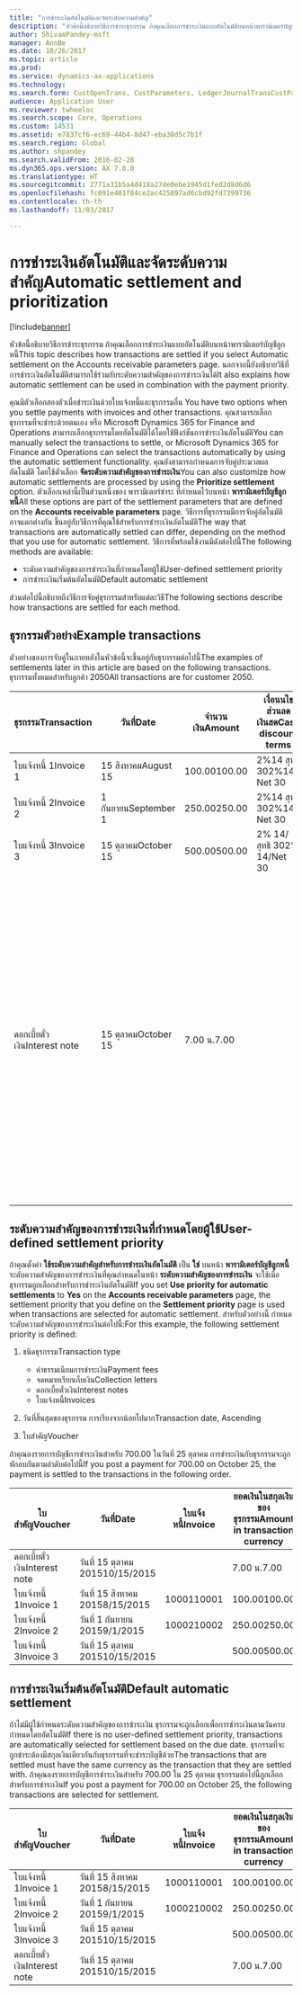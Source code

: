 ```yaml
---
title: "การชำระเงินอัตโนมัติและจัดระดับความสำคัญ"
description: "หัวข้อนี้อธิบายวิธีการชำระธุรกรรม ถ้าคุณเลือกการชำระเงินแบบอัตโนมัติบนหน้าพารามิเตอร์บัญชีลูกหนี้ นอกจากนี้ยังอธิบายวิธีที่การชำระเงินอัตโนมัติสามารถใช้ร่วมกับระดับความสำคัญของการชำระเงินได้"
author: ShivamPandey-msft
manager: AnnBe
ms.date: 10/26/2017
ms.topic: article
ms.prod: 
ms.service: dynamics-ax-applications
ms.technology: 
ms.search.form: CustOpenTrans, CustParameters, LedgerJournalTransCustPaym
audience: Application User
ms.reviewer: twheeloc
ms.search.scope: Core, Operations
ms.custom: 14531
ms.assetid: e7837cf6-ec69-44b4-8d47-eba38d5c7b1f
ms.search.region: Global
ms.author: shpandey
ms.search.validFrom: 2016-02-28
ms.dyn365.ops.version: AX 7.0.0
ms.translationtype: HT
ms.sourcegitcommit: 2771a31b5a4d418a27de0ebe1945d1fed2d8d6d6
ms.openlocfilehash: fc091e401f84ce2ac425897ad6cbd92fd7399736
ms.contentlocale: th-th
ms.lasthandoff: 11/03/2017

---
```


# <a name="automatic-settlement-and-prioritization"></a><span data-ttu-id="554e7-104">การชำระเงินอัตโนมัติและจัดระดับความสำคัญ</span><span class="sxs-lookup"><span data-stu-id="554e7-104">Automatic settlement and prioritization</span></span>

[!include[banner](../includes/banner.md)]


<span data-ttu-id="554e7-105">หัวข้อนี้อธิบายวิธีการชำระธุรกรรม ถ้าคุณเลือกการชำระเงินแบบอัตโนมัติบนหน้าพารามิเตอร์บัญชีลูกหนี้</span><span class="sxs-lookup"><span data-stu-id="554e7-105">This topic describes how transactions are settled if you select Automatic settlement on the Accounts receivable parameters page.</span></span> <span data-ttu-id="554e7-106">นอกจากนี้ยังอธิบายวิธีที่การชำระเงินอัตโนมัติสามารถใช้ร่วมกับระดับความสำคัญของการชำระเงินได้</span><span class="sxs-lookup"><span data-stu-id="554e7-106">It also explains how automatic settlement can be used in combination with the payment priority.</span></span>

<span data-ttu-id="554e7-107">คุณมีตัวเลือกสองตัวเมื่อชำระเงินด้วยใบแจ้งหนี้และธุรกรรมอื่น </span><span class="sxs-lookup"><span data-stu-id="554e7-107">You have two options when you settle payments with invoices and other transactions.</span></span> <span data-ttu-id="554e7-108">คุณสามารถเลือกธุรกรรมที่จะชำระด้วยตนเอง หรือ Microsoft Dynamics 365 for Finance and Operations สามารถเลือกธุรกรรมโดยอัตโนมัติได้โดยใช้ฟังก์ชันการชำระเงินอัตโนมัติ</span><span class="sxs-lookup"><span data-stu-id="554e7-108">You can manually select the transactions to settle, or Microsoft Dynamics 365 for Finance and Operations can select the transactions automatically by using the automatic settlement functionality.</span></span> <span data-ttu-id="554e7-109">คุณยังสามารถกำหนดการจับคู่ประมวลผลอัตโนมัติ โดยใช้ตัวเลือก **จัดระดับความสำคัญของการชำระเงิน**</span><span class="sxs-lookup"><span data-stu-id="554e7-109">You can also customize how automatic settlements are processed by using the **Prioritize settlement** option.</span></span> <span data-ttu-id="554e7-110">ตัวเลือกเหล่านี้เป็นส่วนหนึ่งของ พารามิเตอร์ชำระ ที่กำหนดไว้บนหน้า **พารามิเตอร์บัญชีลูกหนี้**</span><span class="sxs-lookup"><span data-stu-id="554e7-110">All these options are part of the settlement parameters that are defined on the **Accounts receivable parameters** page.</span></span> <span data-ttu-id="554e7-111">วิธีการที่ธุรกรรมมีการจับคู่อัตโนมัติอาจแตกต่างกัน ขึ้นอยู่กับวิธีการที่คุณใช้สำหรับการชำระเงินอัตโนมัติ</span><span class="sxs-lookup"><span data-stu-id="554e7-111">The way that transactions are automatically settled can differ, depending on the method that you use for automatic settlement.</span></span> <span data-ttu-id="554e7-112">วิธีการที่พร้อมใช้งานมีดังต่อไปนี้</span><span class="sxs-lookup"><span data-stu-id="554e7-112">The following methods are available:</span></span>

-   <span data-ttu-id="554e7-113">ระดับความสำคัญของการชำระเงินที่กำหนดโดยผู้ใช้</span><span class="sxs-lookup"><span data-stu-id="554e7-113">User-defined settlement priority</span></span>
-   <span data-ttu-id="554e7-114">การชำระเงินเริ่มต้นอัตโนมัติ</span><span class="sxs-lookup"><span data-stu-id="554e7-114">Default automatic settlement</span></span>

<span data-ttu-id="554e7-115">ส่วนต่อไปนี้อธิบายถึงวิธีการจับคู่ธุรกรรมสำหรับแต่ละวิธี</span><span class="sxs-lookup"><span data-stu-id="554e7-115">The following sections describe how transactions are settled for each method.</span></span>

## <a name="example-transactions"></a><span data-ttu-id="554e7-116">ธุรกรรมตัวอย่าง</span><span class="sxs-lookup"><span data-stu-id="554e7-116">Example transactions</span></span>
<span data-ttu-id="554e7-117">ตัวอย่างของการจับคู่ในภายหลังในหัวข้อนี้จะขึ้นอยู่กับธุรกรรมต่อไปนี้</span><span class="sxs-lookup"><span data-stu-id="554e7-117">The examples of settlements later in this article are based on the following transactions.</span></span> <span data-ttu-id="554e7-118">ธุรกรรมทั้งหมดสำหรับลูกค้า 2050</span><span class="sxs-lookup"><span data-stu-id="554e7-118">All transactions are for customer 2050.</span></span>

| <span data-ttu-id="554e7-119">ธุรกรรม</span><span class="sxs-lookup"><span data-stu-id="554e7-119">Transaction</span></span>   | <span data-ttu-id="554e7-120">วันที่</span><span class="sxs-lookup"><span data-stu-id="554e7-120">Date</span></span>        | <span data-ttu-id="554e7-121">จำนวนเงิน</span><span class="sxs-lookup"><span data-stu-id="554e7-121">Amount</span></span> | <span data-ttu-id="554e7-122">เงื่อนนไขส่วนลดเงินสด</span><span class="sxs-lookup"><span data-stu-id="554e7-122">Cash discount terms</span></span> | <span data-ttu-id="554e7-123">วันที่ให้ส่วนลดเงินสด</span><span class="sxs-lookup"><span data-stu-id="554e7-123">Cash discount date</span></span> | <span data-ttu-id="554e7-124">ข้อคิดเห็น</span><span class="sxs-lookup"><span data-stu-id="554e7-124">Comments</span></span>                                                                                                                                                                                      |
|---------------|-------------|--------|---------------------|--------------------|-----------------------------------------------------------------------------------------------------------------------------------------------------------------------------------------------|
| <span data-ttu-id="554e7-125">ใบแจ้งหนี้ 1</span><span class="sxs-lookup"><span data-stu-id="554e7-125">Invoice 1</span></span>     | <span data-ttu-id="554e7-126">15 สิงหาคม</span><span class="sxs-lookup"><span data-stu-id="554e7-126">August 15</span></span>   | <span data-ttu-id="554e7-127">100.00</span><span class="sxs-lookup"><span data-stu-id="554e7-127">100.00</span></span> | <span data-ttu-id="554e7-128">2%14 สุทธิ 30</span><span class="sxs-lookup"><span data-stu-id="554e7-128">2%14, Net 30</span></span>        | <span data-ttu-id="554e7-129">29 สิงหาคม</span><span class="sxs-lookup"><span data-stu-id="554e7-129">August 29</span></span>          |                                                                                                                                                                                               |
| <span data-ttu-id="554e7-130">ใบแจ้งหนี้ 2</span><span class="sxs-lookup"><span data-stu-id="554e7-130">Invoice 2</span></span>     | <span data-ttu-id="554e7-131">1 กันยายน</span><span class="sxs-lookup"><span data-stu-id="554e7-131">September 1</span></span> | <span data-ttu-id="554e7-132">250.00</span><span class="sxs-lookup"><span data-stu-id="554e7-132">250.00</span></span> | <span data-ttu-id="554e7-133">2%14 สุทธิ 30</span><span class="sxs-lookup"><span data-stu-id="554e7-133">2%14, Net 30</span></span>        | <span data-ttu-id="554e7-134">15 กันยายน</span><span class="sxs-lookup"><span data-stu-id="554e7-134">September 15</span></span>       |                                                                                                                                                                                               |
| <span data-ttu-id="554e7-135">ใบแจ้งหนี้ 3</span><span class="sxs-lookup"><span data-stu-id="554e7-135">Invoice 3</span></span>     | <span data-ttu-id="554e7-136">15 ตุลาคม</span><span class="sxs-lookup"><span data-stu-id="554e7-136">October 15</span></span>  | <span data-ttu-id="554e7-137">500.00</span><span class="sxs-lookup"><span data-stu-id="554e7-137">500.00</span></span> | <span data-ttu-id="554e7-138">2% 14/สุทธิ 30</span><span class="sxs-lookup"><span data-stu-id="554e7-138">2% 14/Net 30</span></span>        | <span data-ttu-id="554e7-139">29 ตุลาคม</span><span class="sxs-lookup"><span data-stu-id="554e7-139">October 29</span></span>         |                                                                                                                                                                                               |
| <span data-ttu-id="554e7-140">ดอกเบี้ยตั๋วเงิน</span><span class="sxs-lookup"><span data-stu-id="554e7-140">Interest note</span></span> | <span data-ttu-id="554e7-141">15 ตุลาคม</span><span class="sxs-lookup"><span data-stu-id="554e7-141">October 15</span></span>  | <span data-ttu-id="554e7-142">7.00 น.</span><span class="sxs-lookup"><span data-stu-id="554e7-142">7.00</span></span>   |                     |                    | <span data-ttu-id="554e7-143">ดอกเบี้ยตั๋วเงินนี้ใช้สำหรับใบแจ้งหนี้ 1 และ 2</span><span class="sxs-lookup"><span data-stu-id="554e7-143">This interest note is for invoice 1 and invoice 2.</span></span> <span data-ttu-id="554e7-144">ยอดเงินจะคำนวณเป็นดอกเบี้ย 2 เปอร์เซ็นต์ตามยอดเงินที่มีอย่างน้อย 30 วันพ้นกำหนด</span><span class="sxs-lookup"><span data-stu-id="554e7-144">The amount is calculated as 2-percent interest on amounts that are 30 or more days past due.</span></span> <span data-ttu-id="554e7-145">ตัวอย่างเช่น 0.02 × (100.00 + 250.00) = 7.00</span><span class="sxs-lookup"><span data-stu-id="554e7-145">For example, 0.02 × (100.00 + 250.00) = 7.00.</span></span> |

## <a name="user-defined-settlement-priority"></a><span data-ttu-id="554e7-146">ระดับความสำคัญของการชำระเงินที่กำหนดโดยผู้ใช้</span><span class="sxs-lookup"><span data-stu-id="554e7-146">User-defined settlement priority</span></span>
<span data-ttu-id="554e7-147">ถ้าคุณตั้งค่า **ใช้ระดับความสำคัญสำหรับการชำระเงินอัตโนมัติ** เป็น **ใช่** บนหน้า **พารามิเตอร์บัญชีลูกหนี้** ระดับความสำคัญของการชำระเงินที่คุณกำหนดในหน้า **ระดับความสำคัญของการชำระเงิน** จะใช้เมื่อธุรกรรมถูกเลือกสำหรับการชำระเงินอัตโนมัติ</span><span class="sxs-lookup"><span data-stu-id="554e7-147">If you set **Use priority for automatic settlements** to **Yes** on the **Accounts receivable parameters** page, the settlement priority that you define on the **Settlement priority** page is used when transactions are selected for automatic settlement.</span></span> <span data-ttu-id="554e7-148">สำหรับตัวอย่างนี้ กำหนดระดับความสำคัญของการชำระเงินต่อไปนี้:</span><span class="sxs-lookup"><span data-stu-id="554e7-148">For this example, the following settlement priority is defined:</span></span>

1.  <span data-ttu-id="554e7-149">ชนิดธุรกรรม</span><span class="sxs-lookup"><span data-stu-id="554e7-149">Transaction type</span></span>
    -   <span data-ttu-id="554e7-150">ค่าธรรมเนียมการชำระเงิน</span><span class="sxs-lookup"><span data-stu-id="554e7-150">Payment fees</span></span>
    -   <span data-ttu-id="554e7-151">จดหมายเรียกเก็บเงิน</span><span class="sxs-lookup"><span data-stu-id="554e7-151">Collection letters</span></span>
    -   <span data-ttu-id="554e7-152">ดอกเบี้ยตั๋วเงิน</span><span class="sxs-lookup"><span data-stu-id="554e7-152">Interest notes</span></span>
    -   <span data-ttu-id="554e7-153">ใบแจ้งหนี้</span><span class="sxs-lookup"><span data-stu-id="554e7-153">Invoices</span></span>

2.  <span data-ttu-id="554e7-154">วันที่สิ้นสุดของธุรกรรม การเรียงจากน้อยไปมาก</span><span class="sxs-lookup"><span data-stu-id="554e7-154">Transaction date, Ascending</span></span>
3.  <span data-ttu-id="554e7-155">ใบสำคัญ</span><span class="sxs-lookup"><span data-stu-id="554e7-155">Voucher</span></span>

<span data-ttu-id="554e7-156">ถ้าคุณลงรายการบัญชีการชำระเงินสำหรับ 700.00 ในวันที่ 25 ตุลาคม การชำระเงินกับธุรกรรมจะถูกหักลบกันตามลำดับต่อไปนี้</span><span class="sxs-lookup"><span data-stu-id="554e7-156">If you post a payment for 700.00 on October 25, the payment is settled to the transactions in the following order.</span></span>

| <span data-ttu-id="554e7-157">ใบสำคัญ</span><span class="sxs-lookup"><span data-stu-id="554e7-157">Voucher</span></span>       | <span data-ttu-id="554e7-158">วันที่</span><span class="sxs-lookup"><span data-stu-id="554e7-158">Date</span></span>       | <span data-ttu-id="554e7-159">ใบแจ้งหนี้</span><span class="sxs-lookup"><span data-stu-id="554e7-159">Invoice</span></span> | <span data-ttu-id="554e7-160">ยอดเงินในสกุลเงินของธุรกรรม</span><span class="sxs-lookup"><span data-stu-id="554e7-160">Amount in transaction currency</span></span> | <span data-ttu-id="554e7-161">ยอดเงินที่จะชำระ</span><span class="sxs-lookup"><span data-stu-id="554e7-161">Amount to settle</span></span> | <span data-ttu-id="554e7-162">ยอดดุล</span><span class="sxs-lookup"><span data-stu-id="554e7-162">Balance</span></span> | <span data-ttu-id="554e7-163">สกุลเงิน</span><span class="sxs-lookup"><span data-stu-id="554e7-163">Currency</span></span> |
|---------------|------------|---------|--------------------------------|------------------|---------|----------|
| <span data-ttu-id="554e7-164">ดอกเบี้ยตั๋วเงิน</span><span class="sxs-lookup"><span data-stu-id="554e7-164">Interest note</span></span> | <span data-ttu-id="554e7-165">วันที่ 15 ตุลาคม 2015</span><span class="sxs-lookup"><span data-stu-id="554e7-165">10/15/2015</span></span> |         | <span data-ttu-id="554e7-166">7.00 น.</span><span class="sxs-lookup"><span data-stu-id="554e7-166">7.00</span></span>                           | <span data-ttu-id="554e7-167">7.00 น.</span><span class="sxs-lookup"><span data-stu-id="554e7-167">7.00</span></span>             | <span data-ttu-id="554e7-168">0.00</span><span class="sxs-lookup"><span data-stu-id="554e7-168">0.00</span></span>    | <span data-ttu-id="554e7-169">USD</span><span class="sxs-lookup"><span data-stu-id="554e7-169">USD</span></span>      |
| <span data-ttu-id="554e7-170">ใบแจ้งหนี้ 1</span><span class="sxs-lookup"><span data-stu-id="554e7-170">Invoice 1</span></span>     | <span data-ttu-id="554e7-171">วันที่ 15 สิงหาคม 2015</span><span class="sxs-lookup"><span data-stu-id="554e7-171">8/15/2015</span></span>  | <span data-ttu-id="554e7-172">10001</span><span class="sxs-lookup"><span data-stu-id="554e7-172">10001</span></span>   | <span data-ttu-id="554e7-173">100.00</span><span class="sxs-lookup"><span data-stu-id="554e7-173">100.00</span></span>                         | <span data-ttu-id="554e7-174">100.00</span><span class="sxs-lookup"><span data-stu-id="554e7-174">100.00</span></span>           | <span data-ttu-id="554e7-175">0.00</span><span class="sxs-lookup"><span data-stu-id="554e7-175">0.00</span></span>    | <span data-ttu-id="554e7-176">USD</span><span class="sxs-lookup"><span data-stu-id="554e7-176">USD</span></span>      |
| <span data-ttu-id="554e7-177">ใบแจ้งหนี้ 2</span><span class="sxs-lookup"><span data-stu-id="554e7-177">Invoice 2</span></span>     | <span data-ttu-id="554e7-178">วันที่ 1 กันยายน 2015</span><span class="sxs-lookup"><span data-stu-id="554e7-178">9/1/2015</span></span>   | <span data-ttu-id="554e7-179">10002</span><span class="sxs-lookup"><span data-stu-id="554e7-179">10002</span></span>   | <span data-ttu-id="554e7-180">250.00</span><span class="sxs-lookup"><span data-stu-id="554e7-180">250.00</span></span>                         | <span data-ttu-id="554e7-181">250.00</span><span class="sxs-lookup"><span data-stu-id="554e7-181">250.00</span></span>           | <span data-ttu-id="554e7-182">0.00</span><span class="sxs-lookup"><span data-stu-id="554e7-182">0.00</span></span>    | <span data-ttu-id="554e7-183">USD</span><span class="sxs-lookup"><span data-stu-id="554e7-183">USD</span></span>      |
| <span data-ttu-id="554e7-184">ใบแจ้งหนี้ 3</span><span class="sxs-lookup"><span data-stu-id="554e7-184">Invoice 3</span></span>     | <span data-ttu-id="554e7-185">วันที่ 15 ตุลาคม 2015</span><span class="sxs-lookup"><span data-stu-id="554e7-185">10/15/2015</span></span> |         | <span data-ttu-id="554e7-186">500.00</span><span class="sxs-lookup"><span data-stu-id="554e7-186">500.00</span></span>                         | <span data-ttu-id="554e7-187">343.00</span><span class="sxs-lookup"><span data-stu-id="554e7-187">343.00</span></span>           | <span data-ttu-id="554e7-188">157.00</span><span class="sxs-lookup"><span data-stu-id="554e7-188">157.00</span></span>  | <span data-ttu-id="554e7-189">USD</span><span class="sxs-lookup"><span data-stu-id="554e7-189">USD</span></span>      |

## <a name="default-automatic-settlement"></a><span data-ttu-id="554e7-190">การชำระเงินเริ่มต้นอัตโนมัติ</span><span class="sxs-lookup"><span data-stu-id="554e7-190">Default automatic settlement</span></span>
<span data-ttu-id="554e7-191">ถ้าไม่มีผู้ใช้กำหนดระดับความสำคัญของการชำระเงิน ธุรกรรมจะถูกเลือกเพื่อการชำระเงินตามวันครบกำหนดโดยอัตโนมัติ</span><span class="sxs-lookup"><span data-stu-id="554e7-191">If there is no user-defined settlement priority, transactions are automatically selected for settlement based on the due date.</span></span> <span data-ttu-id="554e7-192">ธุรกรรมที่จะถูกชำระต้องมีสกุลเงินเดียวกันกับธุรกรรมที่จะชำระบัญชีด้วย</span><span class="sxs-lookup"><span data-stu-id="554e7-192">The transactions that are settled must have the same currency as the transaction that they are settled with.</span></span> <span data-ttu-id="554e7-193">ถ้าคุณลงรายการบัญชีการชำระเงินสำหรับ 700.00 ใน 25 ตุลาคม ธุรกรรมต่อไปนี้ถูกเลือกสำหรับการชำระเงิน</span><span class="sxs-lookup"><span data-stu-id="554e7-193">If you post a payment for 700.00 on October 25, the following transactions are selected for settlement.</span></span>

| <span data-ttu-id="554e7-194">ใบสำคัญ</span><span class="sxs-lookup"><span data-stu-id="554e7-194">Voucher</span></span>       | <span data-ttu-id="554e7-195">วันที่</span><span class="sxs-lookup"><span data-stu-id="554e7-195">Date</span></span>       | <span data-ttu-id="554e7-196">ใบแจ้งหนี้</span><span class="sxs-lookup"><span data-stu-id="554e7-196">Invoice</span></span> | <span data-ttu-id="554e7-197">ยอดเงินในสกุลเงินของธุรกรรม</span><span class="sxs-lookup"><span data-stu-id="554e7-197">Amount in transaction currency</span></span> | <span data-ttu-id="554e7-198">ยอดเงินที่จะชำระ</span><span class="sxs-lookup"><span data-stu-id="554e7-198">Amount to settle</span></span> | <span data-ttu-id="554e7-199">ยอดดุล</span><span class="sxs-lookup"><span data-stu-id="554e7-199">Balance</span></span> | <span data-ttu-id="554e7-200">สกุลเงิน</span><span class="sxs-lookup"><span data-stu-id="554e7-200">Currency</span></span> |
|---------------|------------|---------|--------------------------------|------------------|---------|----------|
| <span data-ttu-id="554e7-201">ใบแจ้งหนี้ 1</span><span class="sxs-lookup"><span data-stu-id="554e7-201">Invoice 1</span></span>     | <span data-ttu-id="554e7-202">วันที่ 15 สิงหาคม 2015</span><span class="sxs-lookup"><span data-stu-id="554e7-202">8/15/2015</span></span>  | <span data-ttu-id="554e7-203">10001</span><span class="sxs-lookup"><span data-stu-id="554e7-203">10001</span></span>   | <span data-ttu-id="554e7-204">100.00</span><span class="sxs-lookup"><span data-stu-id="554e7-204">100.00</span></span>                         | <span data-ttu-id="554e7-205">100.00</span><span class="sxs-lookup"><span data-stu-id="554e7-205">100.00</span></span>           | <span data-ttu-id="554e7-206">0.00</span><span class="sxs-lookup"><span data-stu-id="554e7-206">0.00</span></span>    | <span data-ttu-id="554e7-207">USD</span><span class="sxs-lookup"><span data-stu-id="554e7-207">USD</span></span>      |
| <span data-ttu-id="554e7-208">ใบแจ้งหนี้ 2</span><span class="sxs-lookup"><span data-stu-id="554e7-208">Invoice 2</span></span>     | <span data-ttu-id="554e7-209">วันที่ 1 กันยายน 2015</span><span class="sxs-lookup"><span data-stu-id="554e7-209">9/1/2015</span></span>   | <span data-ttu-id="554e7-210">10002</span><span class="sxs-lookup"><span data-stu-id="554e7-210">10002</span></span>   | <span data-ttu-id="554e7-211">250.00</span><span class="sxs-lookup"><span data-stu-id="554e7-211">250.00</span></span>                         | <span data-ttu-id="554e7-212">250.00</span><span class="sxs-lookup"><span data-stu-id="554e7-212">250.00</span></span>           | <span data-ttu-id="554e7-213">0.00</span><span class="sxs-lookup"><span data-stu-id="554e7-213">0.00</span></span>    | <span data-ttu-id="554e7-214">USD</span><span class="sxs-lookup"><span data-stu-id="554e7-214">USD</span></span>      |
| <span data-ttu-id="554e7-215">ใบแจ้งหนี้ 3</span><span class="sxs-lookup"><span data-stu-id="554e7-215">Invoice 3</span></span>     | <span data-ttu-id="554e7-216">วันที่ 15 ตุลาคม 2015</span><span class="sxs-lookup"><span data-stu-id="554e7-216">10/15/2015</span></span> |         | <span data-ttu-id="554e7-217">500.00</span><span class="sxs-lookup"><span data-stu-id="554e7-217">500.00</span></span>                         | <span data-ttu-id="554e7-218">350.00</span><span class="sxs-lookup"><span data-stu-id="554e7-218">350.00</span></span>           | <span data-ttu-id="554e7-219">150.00</span><span class="sxs-lookup"><span data-stu-id="554e7-219">150.00</span></span>  | <span data-ttu-id="554e7-220">USD</span><span class="sxs-lookup"><span data-stu-id="554e7-220">USD</span></span>      |
| <span data-ttu-id="554e7-221">ดอกเบี้ยตั๋วเงิน</span><span class="sxs-lookup"><span data-stu-id="554e7-221">Interest note</span></span> | <span data-ttu-id="554e7-222">วันที่ 15 ตุลาคม 2015</span><span class="sxs-lookup"><span data-stu-id="554e7-222">10/15/2015</span></span> |         | <span data-ttu-id="554e7-223">7.00 น.</span><span class="sxs-lookup"><span data-stu-id="554e7-223">7.00</span></span>                           | <span data-ttu-id="554e7-224">0.00</span><span class="sxs-lookup"><span data-stu-id="554e7-224">0.00</span></span>             | <span data-ttu-id="554e7-225">0.00</span><span class="sxs-lookup"><span data-stu-id="554e7-225">0.00</span></span>    | <span data-ttu-id="554e7-226">USD</span><span class="sxs-lookup"><span data-stu-id="554e7-226">USD</span></span>      |







